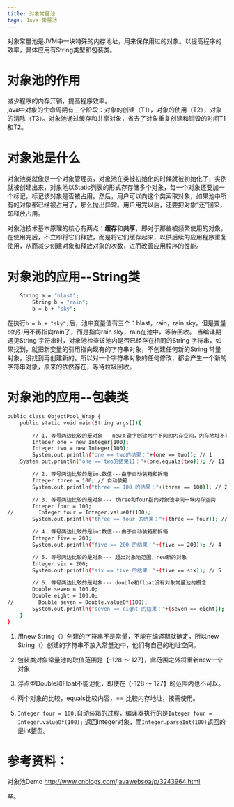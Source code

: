 ```yaml
---
title: 对象常量池
tags: Java 常量池
---
```


对象常量池是JVM中一块特殊的内存地址，用来保存用过的对象。以提高程序的效率，具体应用有String类型和包装类。  

<!--more-->

# 对象池的作用
减少程序的内存开销，提高程序效率。  
java中对象的生命周期有三个阶段：对象的创建（T1），对象的使用（T2），对象的清除（T3）。对象池通过缓存和共享对象，省去了对象重复创建和销毁的时间T1和T2。  

# 对象池是什么

对象池类就像是一个对象管理员，对象池在类被初始化的时候就被初始化了，实例就被创建出来，对象池以Static列表的形式存存储多个对象，每一个对象还要加一个标记，标记该对象是否被占用。然后，用户可以向这个类索取对象，如果池中所有的对象都已经被占用了，那么抛出异常。用户用完以后，还要把对象“还”回来，即释放占用。

对象池技术基本原理的核心有两点：**缓存**和**共享**，即对于那些被频繁使用的对象，在使用完后，不立即将它们释放，而是将它们缓存起来，以供后续的应用程序重复使用，从而减少创建对象和释放对象的次数，进而改善应用程序的性能。


# 对象池的应用--String类

```bash
	String a = "blast";
        String b = "rain";
        b = b + "sky";
```

在执行`b = b + "sky";`后，池中变量值有三个：blast，rain，rain sky，但是变量b的引用不再指向rain了，而是指向rain sky，rain在池中，等待回收。
当编译期遇见String 字符串时，对象池检查该池内是否已经存在相同的String 字符串，如果找到，就把新变量的引用指向现有的字符串对象，不创建任何新的String 常量对象，没找到再创建新的。所以对一个字符串对象的任何修改，都会产生一个新的字符串对象，原来的依然存在，等待垃圾回收。  


# 对象池的应用--包装类

```bash
public class ObjectPool_Wrap {
    public static void main(String args[]){

        // 1. 等号两边比较的是对象---new关键字创建两个不同的内存空间，内存地址不相等
        Integer one = new Integer(100);
        Integer two = new Integer(100);
        System.out.println("one == two的结果："+(one == two)); // 1
	System.out.println("one == two的结果11："+(one.equals(two))); // 11

        // 2. 等号两边比较的是int数值---由于自动装箱和拆箱
        Integer three = 100; // 自动装箱
        System.out.println("three == 100 的结果："+(three == 100)); // 2 自动拆箱

        // 3. 等号两边比较的是对象--- three和four指向对象池中同一块内存空间
        Integer four = 100;
//        Integer four = Integer.valueOf(100);
        System.out.println("three == four 的结果："+(three == four)); // 3

        // 4. 等号两边比较的是int数值---由于自动装箱和拆箱
        Integer five = 200;
        System.out.println("five == 200 的结果："+(five == 200)); // 4

        // 5. 等号两边比较的是对象--- 超出对象池范围，new新的对象
        Integer six = 200;
        System.out.println("six == five 的结果："+(five == six)); // 5

        // 6. 等号两边比较的是对象--- double和float没有对象常量池的概念
        Double seven = 100.0;
        Double eight = 100.0;
//        Double seven = Double.valueOf(100);
        System.out.println("seven == eight 的结果："+(seven == eight)); // 6
    }
}

```

1. 用new String（）创建的字符串不是常量，不能在编译期就确定，所以new String（）创建的字符串不放入常量池中，他们有自己的地址空间。  

2. 包装类对象常量池的取值范围是【-128 ～ 127】，此范围之外将重新new一个对象  

3. 浮点型Double和Float不能池化，即使在【-128 ～ 127】的范围内也不可以。  

4. 两个对象的比较，equals比较内容，== 比较内存地址，按需使用。  

5. `Integer four = 100;`自动装箱的过程，编译器执行的是`Integer four = Integer.valueOf(100);`,返回Integer对象，而`Integer.parseInt(100)`返回的是int整型。  

# 参考资料：
对象池Demo  http://www.cnblogs.com/javawebsoa/p/3243964.html  

卒。  
